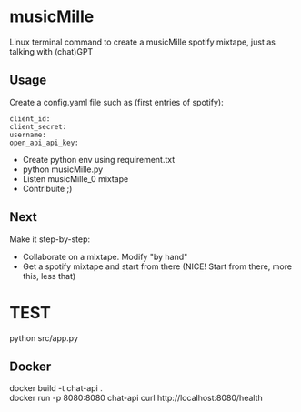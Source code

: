 # musicMille

Linux terminal command to create a musicMille spotify mixtape, just as talking with (chat)GPT

## Usage
Create a config.yaml file such as (first entries of spotify):   

    client_id: 
    client_secret: 
    username: 
    open_api_api_key: 

- Create python env using requirement.txt
- python musicMille.py
- Listen musicMille_0 mixtape
- Contribuite ;)

## Next
Make it step-by-step:
- Collaborate on a mixtape. Modify "by hand"
- Get a spotify mixtape and start from there (NICE! Start from there, more this, less that)

# TEST
python src/app.py    

## Docker
docker build -t chat-api .  
docker run -p 8080:8080 chat-api
curl http://localhost:8080/health

